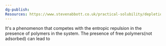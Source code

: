 ```yaml
---
dg-publish: 
Resources: https://www.stevenabbott.co.uk/practical-solubility/depletion.php
---
```

It's a phenomenon that competes with the entropic repulsion in the presence of polymers in the system. 
The presence of free polymers(not adsorbed) can lead to 